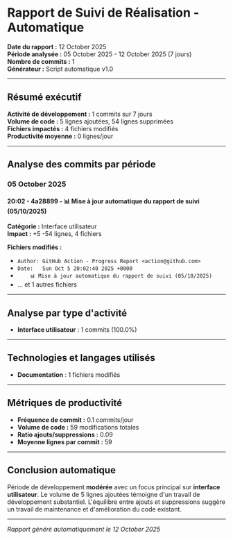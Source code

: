 # Rapport de Suivi de Réalisation - Automatique

**Date du rapport :** 12 October 2025  
**Période analysée :** 05 October 2025 - 12 October 2025 (7 jours)  
**Nombre de commits :** 1  
**Générateur :** Script automatique v1.0

---

## Résumé exécutif

**Activité de développement :** 1 commits sur 7 jours  
**Volume de code :** 5 lignes ajoutées, 54 lignes supprimées  
**Fichiers impactés :** 4 fichiers modifiés  
**Productivité moyenne :** 0 lignes/jour

---

## Analyse des commits par période


### 05 October 2025

#### 20:02 - 4a28899 - 📊 Mise à jour automatique du rapport de suivi (05/10/2025)

**Catégorie :** Interface utilisateur  
**Impact :** +5 -54 lignes, 4 fichiers

**Fichiers modifiés :**
- `Author: GitHub Action - Progress Report <action@github.com>`
- `Date:   Sun Oct 5 20:02:40 2025 +0000`
- `    📊 Mise à jour automatique du rapport de suivi (05/10/2025)`
- ... et 1 autres fichiers


---

## Analyse par type d'activité

- **Interface utilisateur** : 1 commits (100.0%)

---

## Technologies et langages utilisés

- **Documentation** : 1 fichiers modifiés

---

## Métriques de productivité

- **Fréquence de commit :** 0.1 commits/jour
- **Volume de code :** 59 modifications totales
- **Ratio ajouts/suppressions :** 0.09
- **Moyenne lignes par commit :** 59

---

## Conclusion automatique

Période de développement **modérée** avec un focus principal sur **interface utilisateur**. Le volume de 5 lignes ajoutées témoigne d'un travail de développement substantiel. L'équilibre entre ajouts et suppressions suggère un travail de maintenance et d'amélioration du code existant.

---
*Rapport généré automatiquement le 12 October 2025*